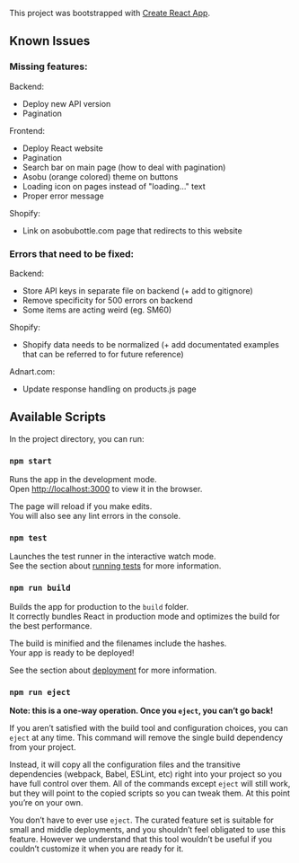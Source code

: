 This project was bootstrapped with [Create React App](https://github.com/facebook/create-react-app).

## Known Issues

### Missing features:

Backend:

- Deploy new API version
- Pagination

Frontend:

- Deploy React website
- Pagination
- Search bar on main page (how to deal with pagination)
- Asobu (orange colored) theme on buttons
- Loading icon on pages instead of "loading..." text
- Proper error message

Shopify:

- Link on asobubottle.com page that redirects to this website

### Errors that need to be fixed:

Backend:

- Store API keys in separate file on backend (+ add to gitignore)
- Remove specificity for 500 errors on backend
- Some items are acting weird (eg. SM60)

Shopify:

- Shopify data needs to be normalized (+ add documentated examples that can be referred to for future reference)

Adnart.com:

- Update response handling on products.js page

## Available Scripts

In the project directory, you can run:

### `npm start`

Runs the app in the development mode.<br />
Open [http://localhost:3000](http://localhost:3000) to view it in the browser.

The page will reload if you make edits.<br />
You will also see any lint errors in the console.

### `npm test`

Launches the test runner in the interactive watch mode.<br />
See the section about [running tests](https://facebook.github.io/create-react-app/docs/running-tests) for more information.

### `npm run build`

Builds the app for production to the `build` folder.<br />
It correctly bundles React in production mode and optimizes the build for the best performance.

The build is minified and the filenames include the hashes.<br />
Your app is ready to be deployed!

See the section about [deployment](https://facebook.github.io/create-react-app/docs/deployment) for more information.

### `npm run eject`

**Note: this is a one-way operation. Once you `eject`, you can’t go back!**

If you aren’t satisfied with the build tool and configuration choices, you can `eject` at any time. This command will remove the single build dependency from your project.

Instead, it will copy all the configuration files and the transitive dependencies (webpack, Babel, ESLint, etc) right into your project so you have full control over them. All of the commands except `eject` will still work, but they will point to the copied scripts so you can tweak them. At this point you’re on your own.

You don’t have to ever use `eject`. The curated feature set is suitable for small and middle deployments, and you shouldn’t feel obligated to use this feature. However we understand that this tool wouldn’t be useful if you couldn’t customize it when you are ready for it.

